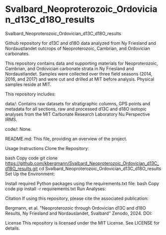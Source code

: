 # Svalbard_Neoproterozoic_Ordovician_d13C_d18O_results
Svalbard_Neoproterozoic_Ordovician_d13C_d18O_results

Github repository for d13C and d18O data analyzed from Ny Friesland and Nordaustlandet outcrops of Neoproterozoic, Cambrian, and Ordovician carbonates.

This repository contains data and supporting materials for Neoproterozoic, Cambrian, and Ordovician carbonate strata in Ny Friesland and Nordaustlandet. Samples were collected over three field seasons (2014, 2016, and 2017) and were cut and drilled at MIT before analysis.  Physical samples reside at MIT.  

This repository includes:

data/: Contains raw datasets for stratigraphic columns, GPS points and metadata for all sections, raw and processed d13C and d18O isotopic analyses from the MIT Carbonate Research Laboratory Nu Perspective IRMS.

code/: None.

README.md: This file, providing an overview of the project.

Usage Instructions Clone the Repository:

bash Copy code git clone https://github.com/kbergmann/Svalbard_Neoproterozoic_Ordovician_d13C_d18O_results.git cd Svalbard_Neoproterozoic_Ordovician_d13C_d18O_results Set Up the Environment:

Install required Python packages using the requirements.txt file: bash Copy code pip install -r requirements.txt Run Analyses:

Citation If using this repository, please cite the associated publication:

Bergmann, et al. "Neoproterozoic through Ordovician d13C and d18O Results, Ny Friesland and Nordauslandet, Svalbard" Zenodo, 2024. DOI: 

License This repository is licensed under the MIT License. See LICENSE for details.

